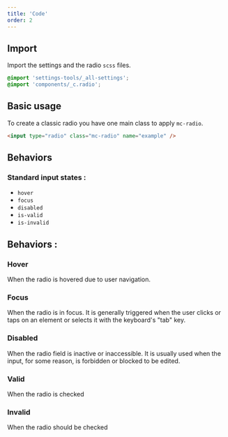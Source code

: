 ```yaml
---
title: 'Code'
order: 2
---
```


## Import

Import the settings and the radio `scss` files.

```css
@import 'settings-tools/_all-settings';
@import 'components/_c.radio';
```

## Basic usage

To create a classic radio you have one main class to apply `mc-radio`.

```html
<input type="radio" class="mc-radio" name="example" />
```

<preview path="src/pages/Components/Radio/previews/radio-default"></preview>

## Behaviors

### Standard input states :

- `hover`
- `focus`
- `disabled`
- `is-valid`
- `is-invalid`

<preview path="src/pages/Components/Radio/previews/radio-state"></preview>

## Behaviors :

### Hover

When the radio is hovered due to user navigation.

<preview path="src/pages/Components/Radio/previews/radio-hover-state" nude="true"></preview>

### Focus

When the radio is in focus. It is generally triggered when the user clicks or taps on an element or selects it with the keyboard's "tab" key.

<preview path="src/pages/Components/Radio/previews/radio-focus-state" nude="true"></preview>

### Disabled

When the radio field is inactive or inaccessible. It is usually used when the input, for some reason, is forbidden or blocked to be edited.

<preview path="src/pages/Components/Radio/previews/radio-disabled-state" nude="true"></preview>

### Valid

When the radio is checked

<preview path="src/pages/Components/Radio/previews/radio-valid-state" nude="true"></preview>

### Invalid

When the radio should be checked

<preview path="src/pages/Components/Radio/previews/radio-invalid-state" nude="true"></preview>
